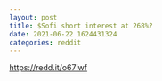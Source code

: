 ```yaml
--- 
layout: post 
title: $Sofi short interest at 268%? 
date: 2021-06-22 1624431324 
categories: reddit 
--- 
```

https://redd.it/o67iwf
